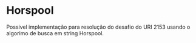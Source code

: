 # Horspool
Possivel implementação para resolução do desafio do URI 2153 usando o algorimo de busca em string Horspool.
